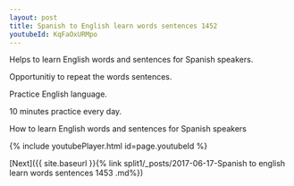 ```yaml
---
layout: post
title: Spanish to English learn words sentences 1452 
youtubeId: KqFaOxURMpo
---
```

 
 
Helps to learn English words and sentences for Spanish speakers.

Opportunitiy to repeat the words sentences. 

Practice English language. 
 
10 minutes practice every day. 
 
How to learn English words and sentences for Spanish speakers 
 
{% include youtubePlayer.html id=page.youtubeId %}
 
 
[Next]({{ site.baseurl }}{% link  split1/_posts/2017-06-17-Spanish to english learn words sentences 1453 .md%})
 
